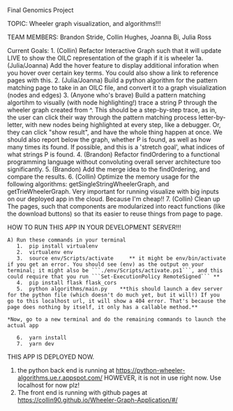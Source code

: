 Final Genomics Project 

TOPIC: Wheeler graph visualization, and algorithms!!!

TEAM MEMBERS: Brandon Stride, Collin Hughes, Joanna Bi, Julia Ross

Current Goals: 
    1. (Collin) Refactor Interactive Graph such that it will update LIVE to show the OILC representation of the graph if it is wheeler
        1a. (Julia/Joanna) Add the hover feature to display additional inforation when you hover over certain key terms. You could also show a link to reference pages with this.
    2. (Julia/Joanna) Build a python algorithm for the pattern matching page to take in an OILC file, and convert it to a graph visuialization (nodes and edges)
    3. (Anyone who's brave) Build a pattern matching algortihm to visually (with node highlighting!) trace a string P through the wheeler graph created from ^. This should be a step-by-step trace, as in, the user can click their way through the pattern matching process letter-by-letter, with new nodes being highlighted at every step, like a debugger. Or, they can click "show result", and have the whole thing happen at once. We should also report below the graph, whether P is found, as well as how many times its found. If possible, and this is a 'stretch goal', what indices of what strings P is found.
    4. (Brandon) Refactor findOrdering to a functional programming language without convoluting overall server architecture too significantly.
    5. (Brandon) Add the merge idea to the findOrdering, and compare the results.
    6. (Collin) Optimize the memory usage for the following algorithms: getSingleStringWheelerGraph, and getTrieWheelerGraph. Very important for running visualize with big inputs on our deployed app in the cloud. Because I'm cheap!!
    7. (Collin) Clean up The pages, such that components are modularized into react functions (like the download buttons) so that its easier to reuse things from page to page.


HOW TO RUN THIS APP IN YOUR DEVELOPMENT SERVER!!!

    A) Run these commands in your terminal
       1.  pip install virtualenv
       2.  virtualenv env
       3.  source env/Scripts/activate     ** it might be env/bin/activate if you get an error. You should see (env) as the output on your terminal; it might also be ```./env/Scripts/activate.ps1```, and this could require that you run ```Set-ExecutionPolicy RemoteSigned``` **
       4.  pip install flask flask_cors
       5.  python algorithms/main.py    **this should launch a dev server for the python file (which doesn't do much yet, but it will!) If you go to this localhost url, it will show a 404 error. That's because the page does nothing by itself, it only has a callable method.**

    *Now, go to a new terminal and do the remaining commands to launch the actual app

       6.  yarn install
       7.  yarn dev

    
THIS APP IS DEPLOYED NOW.

1. the python back end is running at https://python-wheeler-algorithms.ue.r.appspot.com/  HOWEVER, it is not in use right now. Use localhost for now plz!
2. The front end is running with github pages at https://collin90.github.io/Wheeler-Graph-Application/#/


    
